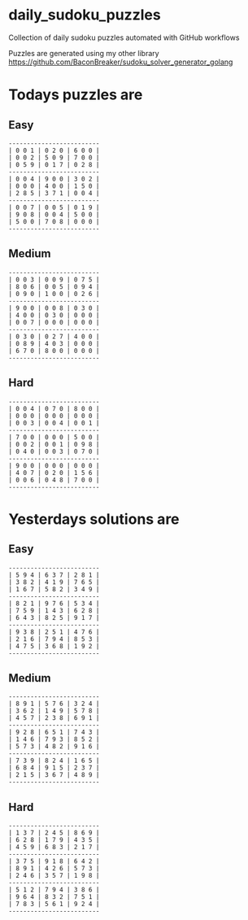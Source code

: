 
# daily_sudoku_puzzles 

Collection of daily sudoku puzzles automated with GitHub workflows 

Puzzles are generated using my other library https://github.com/BaconBreaker/sudoku_solver_generator_golang 
 

# Todays puzzles are 

## Easy 

```
-------------------------
| 0 0 1 | 0 2 0 | 6 0 0 | 
| 0 0 2 | 5 0 9 | 7 0 0 | 
| 0 5 9 | 0 1 7 | 0 2 8 | 
-------------------------
| 0 0 4 | 9 0 0 | 3 0 2 | 
| 0 0 0 | 4 0 0 | 1 5 0 | 
| 2 8 5 | 3 7 1 | 0 0 4 | 
-------------------------
| 0 0 7 | 0 0 5 | 0 1 9 | 
| 9 0 8 | 0 0 4 | 5 0 0 | 
| 5 0 0 | 7 0 8 | 0 0 0 | 
-------------------------
```
## Medium 

```
-------------------------
| 0 0 3 | 0 0 9 | 0 7 5 | 
| 8 0 6 | 0 0 5 | 0 9 4 | 
| 0 9 0 | 1 0 0 | 0 2 6 | 
-------------------------
| 9 0 0 | 0 0 8 | 0 3 0 | 
| 4 0 0 | 0 3 0 | 0 0 0 | 
| 0 0 7 | 0 0 0 | 0 0 0 | 
-------------------------
| 0 3 0 | 0 2 7 | 4 0 0 | 
| 0 8 9 | 4 0 3 | 0 0 0 | 
| 6 7 0 | 8 0 0 | 0 0 0 | 
-------------------------
```
## Hard 

```
-------------------------
| 0 0 4 | 0 7 0 | 8 0 0 | 
| 0 0 0 | 0 0 0 | 0 0 0 | 
| 0 0 3 | 0 0 4 | 0 0 1 | 
-------------------------
| 7 0 0 | 0 0 0 | 5 0 0 | 
| 0 0 2 | 0 0 1 | 0 9 8 | 
| 0 4 0 | 0 0 3 | 0 7 0 | 
-------------------------
| 9 0 0 | 0 0 0 | 0 0 0 | 
| 4 0 7 | 0 2 0 | 1 5 6 | 
| 0 0 6 | 0 4 8 | 7 0 0 | 
-------------------------
```
# Yesterdays solutions are 

## Easy 

```
-------------------------
| 5 9 4 | 6 3 7 | 2 8 1 | 
| 3 8 2 | 4 1 9 | 7 6 5 | 
| 1 6 7 | 5 8 2 | 3 4 9 | 
-------------------------
| 8 2 1 | 9 7 6 | 5 3 4 | 
| 7 5 9 | 1 4 3 | 6 2 8 | 
| 6 4 3 | 8 2 5 | 9 1 7 | 
-------------------------
| 9 3 8 | 2 5 1 | 4 7 6 | 
| 2 1 6 | 7 9 4 | 8 5 3 | 
| 4 7 5 | 3 6 8 | 1 9 2 | 
-------------------------
```
## Medium 

```
-------------------------
| 8 9 1 | 5 7 6 | 3 2 4 | 
| 3 6 2 | 1 4 9 | 5 7 8 | 
| 4 5 7 | 2 3 8 | 6 9 1 | 
-------------------------
| 9 2 8 | 6 5 1 | 7 4 3 | 
| 1 4 6 | 7 9 3 | 8 5 2 | 
| 5 7 3 | 4 8 2 | 9 1 6 | 
-------------------------
| 7 3 9 | 8 2 4 | 1 6 5 | 
| 6 8 4 | 9 1 5 | 2 3 7 | 
| 2 1 5 | 3 6 7 | 4 8 9 | 
-------------------------
```
## Hard 

```
-------------------------
| 1 3 7 | 2 4 5 | 8 6 9 | 
| 6 2 8 | 1 7 9 | 4 3 5 | 
| 4 5 9 | 6 8 3 | 2 1 7 | 
-------------------------
| 3 7 5 | 9 1 8 | 6 4 2 | 
| 8 9 1 | 4 2 6 | 5 7 3 | 
| 2 4 6 | 3 5 7 | 1 9 8 | 
-------------------------
| 5 1 2 | 7 9 4 | 3 8 6 | 
| 9 6 4 | 8 3 2 | 7 5 1 | 
| 7 8 3 | 5 6 1 | 9 2 4 | 
-------------------------
```
